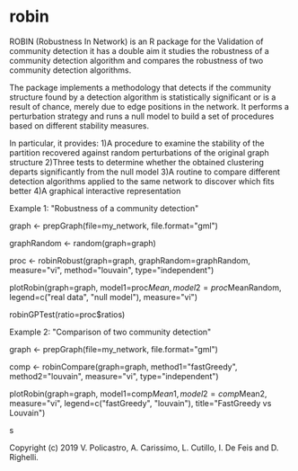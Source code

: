 # robin
ROBIN (Robustness In Network) is an R package for the Validation of community detection it has a double aim it studies the robustness of a community detection algorithm and compares the robustness of two community detection algorithms. 

The package implements a methodology that detects if the community structure 
found by a detection algorithm is statistically significant or is a result 
of chance, merely due to edge positions in the network. It performs a 
perturbation strategy and runs a null model to build a set of procedures based 
on different stability measures. 

In particular, it provides:
1)A procedure to examine the stability of the partition recovered against random 
perturbations of the original graph structure
2)Three tests to determine whether the obtained clustering departs significantly 
from the null model
3)A routine to compare different detection algorithms applied to the same 
network to discover which fits better
4)A graphical interactive representation 


Example 1: "Robustness of a community detection"

graph <- prepGraph(file=my_network, file.format="gml")

graphRandom <- random(graph=graph)

proc <- robinRobust(graph=graph, graphRandom=graphRandom, measure="vi", 
                  method="louvain", type="independent")
                  
plotRobin(graph=graph, model1=proc$Mean, model2=proc$MeanRandom, 
legend=c("real data", "null model"), measure="vi")

robinGPTest(ratio=proc$ratios)



Example 2: "Comparison of two community detection"

graph <- prepGraph(file=my_network, file.format="gml")

comp <- robinCompare(graph=graph, method1="fastGreedy",
                method2="louvain", measure="vi", type="independent")
                
plotRobin(graph=graph, model1=comp$Mean1, model2=comp$Mean2, measure="vi", 
legend=c("fastGreedy", "louvain"), title="FastGreedy vs Louvain")

s



Copyright (c) 2019 V. Policastro,  A. Carissimo, L. Cutillo, I. De Feis and D. Righelli.
